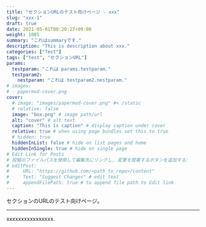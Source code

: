 ```yaml
---
title: "セクションURLのテスト向けページ - xxx"
slug: "xxx-1"
draft: true
date: 2021-05-01T00:20:27+09:00
weight: 1005
summary: "これはsummaryです."
description: "This is description about xxx."
categories: ["Test"]
tags: ["test", "セクションURL"]
params:
  testparam: "これは params.testparam."
  testparam2: 
    nestparam: "これは testparam2.nestparam."
# images:
# - papermod-cover.png
cover:
  # image: "images/papermod-cover.png" #< /static
  # relative: false
  image: "box.png" # image path/url
  alt: "cover" # alt text
  caption: "This is caption" # display caption under cover
  relative: true # when using page bundles set this to true
  # hidden: true
  hiddenInList: false # hide on list pages and home
  hiddenInSingle: true # hide on single page
# Edit Link for Posts
# 投稿のファイルパスを使用して編集先にリンクし, 変更を提案するボタンを追加する: 
# editPost:
#     URL: "https://github.com/<path_to_repo>/content"
#     Text: "Suggest Changes" # edit text
#     appendFilePath: true # to append file path to Edit link
---
```


セクションのURLのテスト向けページ。

<!--more-->

---

xxxxxxxxxxxxxxxx.
